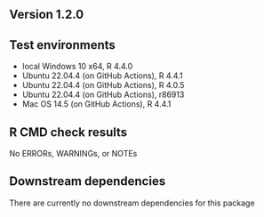 ## Version 1.2.0

## Test environments
* local Windows 10 x64, R 4.4.0
* Ubuntu 22.04.4 (on GitHub Actions), R 4.4.1
* Ubuntu 22.04.4 (on GitHub Actions), R 4.0.5
* Ubuntu 22.04.4 (on GitHub Actions), r86913
* Mac OS 14.5 (on GitHub Actions), R 4.4.1

## R CMD check results
No ERRORs, WARNINGs, or NOTEs

## Downstream dependencies
There are currently no downstream dependencies for this package